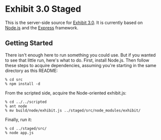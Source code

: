 Exhibit 3.0 Staged
==================

This is the server-side source for [Exhibit 3.0][1].  It is currently
based on [Node.js][2] and the [Express][3] framework.

Getting Started
---------------

There isn't enough here to run something you could use.  But if you wanted
to see that little run, here's what to do.  First, install Node.js.  Then
follow these steps to acquire dependencies, assuming you're starting in
the same directory as this README:

```
% cd src
% npm install -d
```

From the scripted side, acquire the Node-oriented exhibit.js:

```
% cd ../../scripted
% ant node
% mv build/node/exhibit.js ../staged/src/node_modules/exhibit/
```

Finally, run it:

```
% cd ../staged/src/
% node app.js
```

[1]: http://simile-widgets.org/exhibit3/
[2]: http://nodejs.org/
[3]: http://expressjs.com/
